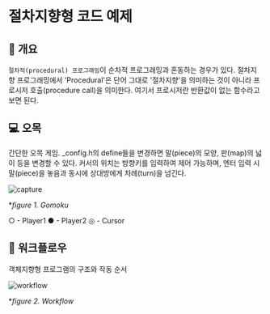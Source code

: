 # 절차지향형 코드 예제
## 📢 개요
 ``절차적(procedural) 프로그래밍``이 순차적 프로그래밍과 혼동하는 경우가 있다.
 절차지향 프로그래밍에서 'Procedural'은 단어 그대로 '절차지향'을 의미하는 것이 아니라 프로시저 호출(procedure call)을 의미한다.
 여기서 프로시저란 반환값이 없는 함수라고 보면 된다.
  
## 💻 오목
 간단한 오목 게임. _config.h의 define들을 변경하면 말(piece)의 모양, 판(map)의 넓이 등을 변경할 수 있다.
커서의 위치는 방향키를 입력하여 제어 가능하며, 엔터 입력 시 말(piece)을 놓음과 동시에 상대방에게 차례(turn)을 넘긴다.

  ![capture](https://github.com/kbm0996/Practice-MiniGames/blob/master/ProceduralProgrammingExample-Gomok/figure/run.jpg)
  
  **figure 1. Gomoku*

  ○ - Player1
  ● - Player2
  ◎ - Cursor


## 📐 워크플로우
 객체지향형 프로그램의 구조와 작동 순서

  ![workflow](https://github.com/kbm0996/Procedural-Code-Example/blob/master/workflow.JPG?raw=true)
  
  **figure 2. Workflow*
